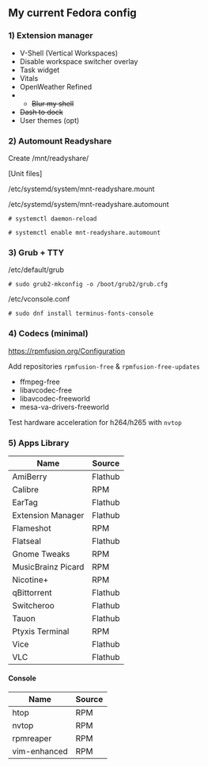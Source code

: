 ## My current Fedora config

### 1) Extension manager
- V-Shell (Vertical Workspaces)
- Disable workspace switcher overlay 
- Task widget
- Vitals
- OpenWeather Refined
- - ~~Blur my shell~~
- ~~Dash to dock~~
- User themes (opt)

### 2) Automount Readyshare

Create /mnt/readyshare/

[Unit files]

/etc/systemd/system/mnt-readyshare.mount 

/etc/systemd/system/mnt-readyshare.automount

`# systemctl daemon-reload`

`# systemctl enable mnt-readyshare.automount`

### 3) Grub + TTY 

/etc/default/grub

`# sudo grub2-mkconfig -o /boot/grub2/grub.cfg`

/etc/vconsole.conf

`# sudo dnf install terminus-fonts-console`

### 4) Codecs (minimal)

https://rpmfusion.org/Configuration

Add repositories `rpmfusion-free` & `rpmfusion-free-updates`

- ffmpeg-free
- libavcodec-free
- libavcodec-freeworld
- mesa-va-drivers-freeworld

Test hardware acceleration for h264/h265 with `nvtop`

### 5) Apps Library
| Name | Source |
| --- | --- |
| AmiBerry | Flathub |
| Calibre | RPM |
| EarTag | Flathub |
| Extension Manager | Flathub |
| Flameshot | RPM |
| Flatseal | Flathub |
| Gnome Tweaks | RPM |
| MusicBrainz Picard | RPM |
| Nicotine+ | RPM |
| qBittorrent | Flathub |
| Switcheroo | Flathub |
| Tauon | Flathub |
| Ptyxis Terminal | RPM |
| Vice | Flathub |
| VLC | Flathub |

#### Console ####
| Name | Source |
| --- | --- |
| htop | RPM |
| nvtop | RPM |
| rpmreaper | RPM |
| vim-enhanced | RPM |

